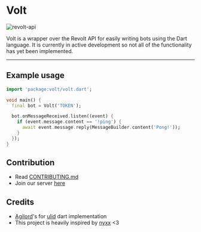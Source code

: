 # Volt

![revolt-api](https://img.shields.io/npm/v/revolt-api?label=Revolt%20API)

Volt is a wrapper over the Revolt API for easily writing bots using the Dart language.
It is currently in active development so not all of the functionality has yet been implemented.

---

## Example usage

```dart
import 'package:volt/volt.dart';

void main() {
  final bot = Volt('TOKEN');

  bot.onMessageReceived.listen((event) {
    if (event.message.content == '!ping') {
      await event.message.reply(MessageBuilder.content('Pong!'));
    }
  });
}

```

## Contribution

-   Read [CONTRIBUTING.md](https://github.com/nyxx-discord/nyxx/blob/dev/CONTRIBUTING.md)
-   Join our server [here](https://app.revolt.chat/invite/h1eRgQfB)

## Credits

-   [Agilord](https://github.com/agilord/)'s for [ulid](https://github.com/agilord/ulid) dart implementation
-   This project is heavily inspired by [nyxx](https://github.com/nyxx-discord/nyxx) <3
